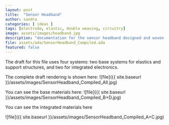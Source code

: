 ```yaml
---
layout: post
title:  "Sensor Headband"
author: sandra
categories: [ ideas ]
tags: [electrode, elastic, double weaving, circuitry]
image: assets/images/headband.jpg
description: "documentation for the sensor headband designed and woven by Sandra Wirtanen during the 2019 residency"
file: assets/ada/SensorHeadband_Compiled.ada
featured: false
---
```



The draft for this file uses four systems: two base systems for elastics and support structures, and two for integrated electronics. 

The complete draft rendering is shown here:
![file]({{ site.baseurl }}/assets/images/SensorHeadband_Compiled_All.jpg)

You can see the base materials here:
![file]({{ site.baseurl }}/assets/images/SensorHeadband_Compiled_B+D.jpg)

You can see the integrated materials here

![file]({{ site.baseurl }}/assets/images/SensorHeadband_Compiled_A+C.jpg)



